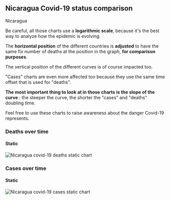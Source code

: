 ## Nicaragua Covid-19 status comparison 

Nicaragua



Be careful, all those charts use a **logarithmic scale**, because it's the best way to analyze how the epidemic is evolving.
 
The **horizontal position** of the different countries is **adjusted** to have the same fix number of deaths at the position in the graph, **for comparison purposes**.

The vertical position of the different curves is of course impacted too.

"Cases" charts are even more affected too because they use the same time offset that is used for "deaths".

**The most important thing to look at in those charts is the slope of the curve** : the steeper the curve, the shorter the "cases" and "deaths" doubling time.

Feel free to use these charts to raise awareness about the danger Covid-19 represents. 


 
### Deaths over time
 
#### Static
![Nicaragua covid-19 deaths static chart](https://raw.githubusercontent.com/madlag/coronavirus_study/master/notebooks/graphs/2020-04-01/countries/Nicaragua/2020-04-01_Nicaragua_deaths.png "Nicaragua covid-19 deaths static chart")   

 
### Cases over time
 
#### Static
![Nicaragua covid-19 cases static chart](https://raw.githubusercontent.com/madlag/coronavirus_study/master/notebooks/graphs/2020-04-01/countries/Nicaragua/2020-04-01_Nicaragua_cases.png "Nicaragua covid-19 cases static chart")   

